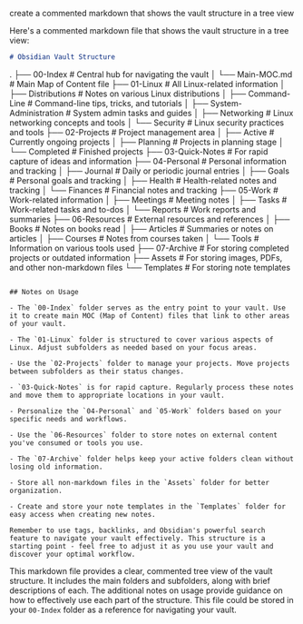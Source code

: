 create a commented markdown that shows the vault structure in a tree view

Here's a commented markdown file that shows the vault structure in a tree view:

```markdown
# Obsidian Vault Structure

```
.
├── 00-Index                 # Central hub for navigating the vault
│   └── Main-MOC.md          # Main Map of Content file
├── 01-Linux                 # All Linux-related information
│   ├── Distributions        # Notes on various Linux distributions
│   ├── Command-Line         # Command-line tips, tricks, and tutorials
│   ├── System-Administration # System admin tasks and guides
│   ├── Networking           # Linux networking concepts and tools
│   └── Security             # Linux security practices and tools
├── 02-Projects              # Project management area
│   ├── Active               # Currently ongoing projects
│   ├── Planning             # Projects in planning stage
│   └── Completed            # Finished projects
├── 03-Quick-Notes           # For rapid capture of ideas and information
├── 04-Personal              # Personal information and tracking
│   ├── Journal              # Daily or periodic journal entries
│   ├── Goals                # Personal goals and tracking
│   ├── Health               # Health-related notes and tracking
│   └── Finances             # Financial notes and tracking
├── 05-Work                  # Work-related information
│   ├── Meetings             # Meeting notes
│   ├── Tasks                # Work-related tasks and to-dos
│   └── Reports              # Work reports and summaries
├── 06-Resources             # External resources and references
│   ├── Books                # Notes on books read
│   ├── Articles             # Summaries or notes on articles
│   ├── Courses              # Notes from courses taken
│   └── Tools                # Information on various tools used
├── 07-Archive               # For storing completed projects or outdated information
├── Assets                   # For storing images, PDFs, and other non-markdown files
└── Templates                # For storing note templates
```

## Notes on Usage

- The `00-Index` folder serves as the entry point to your vault. Use it to create main MOC (Map of Content) files that link to other areas of your vault.

- The `01-Linux` folder is structured to cover various aspects of Linux. Adjust subfolders as needed based on your focus areas.

- Use the `02-Projects` folder to manage your projects. Move projects between subfolders as their status changes.

- `03-Quick-Notes` is for rapid capture. Regularly process these notes and move them to appropriate locations in your vault.

- Personalize the `04-Personal` and `05-Work` folders based on your specific needs and workflows.

- Use the `06-Resources` folder to store notes on external content you've consumed or tools you use.

- The `07-Archive` folder helps keep your active folders clean without losing old information.

- Store all non-markdown files in the `Assets` folder for better organization.

- Create and store your note templates in the `Templates` folder for easy access when creating new notes.

Remember to use tags, backlinks, and Obsidian's powerful search feature to navigate your vault effectively. This structure is a starting point - feel free to adjust it as you use your vault and discover your optimal workflow.
```

This markdown file provides a clear, commented tree view of the vault structure. It includes the main folders and subfolders, along with brief descriptions of each. The additional notes on usage provide guidance on how to effectively use each part of the structure. This file could be stored in your `00-Index` folder as a reference for navigating your vault.

